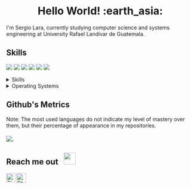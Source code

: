 <h1 align= "center"><b>Hello World! :earth_asia:</b></h1>
I'm Sergio Lara, currently studying computer science and systems engineering at University Rafael Landívar de Guatemala.<br/>

## Skills
<img src="https://img.shields.io/badge/-C%23-blueviolet" /> <img src="https://img.shields.io/badge/-C%2B%2B-blue" /> <img src="https://img.shields.io/badge/-Java-orange" /> <img src="https://img.shields.io/badge/-SQL%20Server-lightgrey" /> <img src="https://img.shields.io/badge/-Assembly-lightgrey" /> <img src="https://img.shields.io/badge/-Python-yellow" />
<details>
	<summary>Skills</summary>
	<ul>
    	  <li>Visual Studio</li>
	  <li>Visual Studio Code</li>
	  <li>SSMS</li>
	</ul>
</details>
<details>
	<summary>Operating Systems</summary>
	<ul>
	  <li>Windows Server</li>
	  <li>SUSE Linux Enterprise Server (SLES)</li>
	</ul>
</details>

## Github's Metrics
Note: The most used languages do not indicate my level of mastery over them, but their percentage of appearance in my repositories.
<br>
<br>
<a href="https://github.com/srgiola/github-readme-stats">
  <img align="center" src="https://github-readme-stats.vercel.app/api/top-langs/?username=srgiola&layout=compact&theme=default" />
</a> &nbsp;&nbsp;&nbsp;&nbsp;&nbsp;&nbsp;&nbsp;&nbsp;&nbsp;&nbsp;&nbsp;&nbsp;

## Reach me out &nbsp; <img src="https://github.com/TheDudeThatCode/TheDudeThatCode/blob/master/Assets/Handshake.gif" height="32px">
<a href="https://www.linkedin.com/in/sergiola/">
    <img align="left" alt="Shubhamdeep Jha | Linkedin" width="24px" src="https://github.com/TheDudeThatCode/TheDudeThatCode/blob/master/Assets/Linkedin.svg" />
  </a>
  <a href="mailto:srgiolarav@gmail.com">
    <img align="left" alt="Shubhamdeep Jha | Gmail" width="26px" src="https://github.com/TheDudeThatCode/TheDudeThatCode/blob/master/Assets/Gmail.svg" />
  </a>

